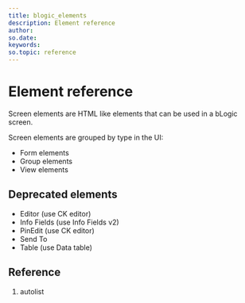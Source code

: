```yaml
---
title: blogic_elements
description: Element reference
author:
so.date:
keywords:
so.topic: reference
---
```


# Element reference

Screen elements are HTML like elements that can be used in a bLogic screen.

Screen elements are grouped by type in the UI:

* Form elements
* Group elements
* View elements

## Deprecated elements

* Editor (use CK editor)
* Info Fields (use Info Fields v2)
* PinEdit (use CK editor)
* Send To
* Table (use Data table)

## Reference

1. autolist
